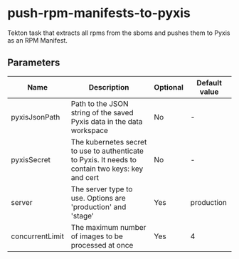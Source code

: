 # push-rpm-manifests-to-pyxis

Tekton task that extracts all rpms from the sboms and pushes them to Pyxis as an RPM Manifest.

## Parameters

| Name | Description | Optional | Default value |
|------|-------------|----------|---------------|
| pyxisJsonPath | Path to the JSON string of the saved Pyxis data in the data workspace | No | - |
| pyxisSecret | The kubernetes secret to use to authenticate to Pyxis. It needs to contain two keys: key and cert | No | - |
| server | The server type to use. Options are 'production' and 'stage' | Yes | production |
| concurrentLimit | The maximum number of images to be processed at once | Yes | 4 |
